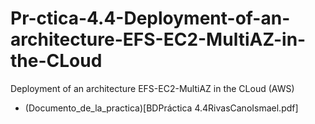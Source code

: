 # Pr-ctica-4.4-Deployment-of-an-architecture-EFS-EC2-MultiAZ-in-the-CLoud
Deployment of an architecture EFS-EC2-MultiAZ in the CLoud (AWS)

- (Documento_de_la_practica)[BDPráctica 4.4RivasCanoIsmael.pdf]

